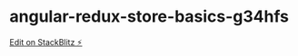 # angular-redux-store-basics-g34hfs

[Edit on StackBlitz ⚡️](https://stackblitz.com/edit/angular-redux-store-basics-g34hfs)